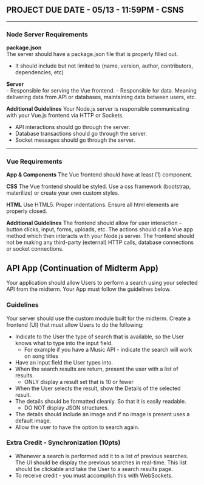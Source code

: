 ## PROJECT DUE DATE - 05/13 - 11:59PM - CSNS
---
### Node Server Requirements

**package.json** <br/>
The server should have a package.json file that is properly filled out.
  - It should include but not limited to (name, version, author, contributors, dependencies, etc)

**Server** <br/>
    - Responsible for serving the Vue frontend.
    - Responsible for data. Meaning delivering data from API or databases, maintaining data between users, etc.

**Additional Guidelines**
Your Node.js server is responsible communicating with your Vue.js frontend via HTTP or Sockets.
  - API interactions should go through the server.
  - Database transactions should go through the server.
  - Socket messages should go through the server.

---
### Vue Requirements

**App &  Components**
The Vue frontend should have at least (1) component.

**CSS**
The Vue frontend should be styled. Use a css framework (bootstrap, materilize) or create your own custom styles.

**HTML**
Use HTML5. Proper indentations. Ensure all html elements are properly closed.

**Additional Guidelines**
The frontend should allow for user interaction - button clicks, input, forms, uploads, etc.  The actions should call a Vue app method which then interacts with your Node.js server. The frontend should not be making any third-party (external) HTTP calls, database connections or socket connections.




## API App (Continuation of Midterm App)

Your application should allow Users to perform a search using your selected API from the midterm.  Your App must follow the guidelines below.

### Guidelines
Your server should use the custom module built for the midterm.  Create a frontend (UI) that must allow Users to do the following:

- Indicate to the User the type of search that is available, so the User knows what to type into the input field.
    - For example if you have a Music API - indicate the search will work on song titles
- Have an input field the User types into.
- When the search results are return, present the user with a list of results.
    - ONLY display a result set that is 10 or fewer
- When the User selects the result, show the Details of the selected result.
- The details should be formatted cleanly. So that it is easily readable.
    - DO NOT display JSON structures.
- The details should include an image and if no image is present uses a default image.
- Allow the user to have the option to search again.


### Extra Credit - Synchronization (10pts)
- Whenever a search is performed add it to a list of previous searches. The UI should be display the previous searches in real-time.  This list should be clickable and take the User to a search results page.
- To receive credit - you must accomplish this with WebSockets.
